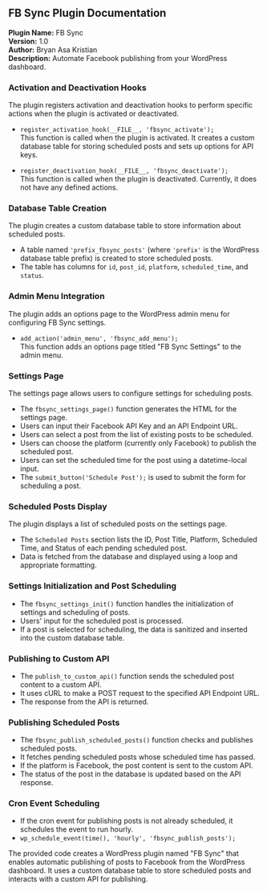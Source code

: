 
## FB Sync Plugin Documentation

**Plugin Name:** FB Sync  
**Version:** 1.0  
**Author:** Bryan Asa Kristian  
**Description:** Automate Facebook publishing from your WordPress dashboard.

### Activation and Deactivation Hooks

The plugin registers activation and deactivation hooks to perform specific actions when the plugin is activated or deactivated.

-   `register_activation_hook(__FILE__, 'fbsync_activate');`  
    This function is called when the plugin is activated. It creates a custom database table for storing scheduled posts and sets up options for API keys.
    
-   `register_deactivation_hook(__FILE__, 'fbsync_deactivate');`  
    This function is called when the plugin is deactivated. Currently, it does not have any defined actions.
    

### Database Table Creation

The plugin creates a custom database table to store information about scheduled posts.

-   A table named `'prefix_fbsync_posts'` (where `'prefix'` is the WordPress database table prefix) is created to store scheduled posts.
-   The table has columns for `id`, `post_id`, `platform`, `scheduled_time`, and `status`.

### Admin Menu Integration

The plugin adds an options page to the WordPress admin menu for configuring FB Sync settings.

-   `add_action('admin_menu', 'fbsync_add_menu');`  
    This function adds an options page titled "FB Sync Settings" to the admin menu.

### Settings Page

The settings page allows users to configure settings for scheduling posts.

-   The `fbsync_settings_page()` function generates the HTML for the settings page.
-   Users can input their Facebook API Key and an API Endpoint URL.
-   Users can select a post from the list of existing posts to be scheduled.
-   Users can choose the platform (currently only Facebook) to publish the scheduled post.
-   Users can set the scheduled time for the post using a datetime-local input.
-   The `submit_button('Schedule Post');` is used to submit the form for scheduling a post.

### Scheduled Posts Display

The plugin displays a list of scheduled posts on the settings page.

-   The `Scheduled Posts` section lists the ID, Post Title, Platform, Scheduled Time, and Status of each pending scheduled post.
-   Data is fetched from the database and displayed using a loop and appropriate formatting.

### Settings Initialization and Post Scheduling

-   The `fbsync_settings_init()` function handles the initialization of settings and scheduling of posts.
-   Users' input for the scheduled post is processed.
-   If a post is selected for scheduling, the data is sanitized and inserted into the custom database table.

### Publishing to Custom API

-   The `publish_to_custom_api()` function sends the scheduled post content to a custom API.
-   It uses cURL to make a POST request to the specified API Endpoint URL.
-   The response from the API is returned.

### Publishing Scheduled Posts

-   The `fbsync_publish_scheduled_posts()` function checks and publishes scheduled posts.
-   It fetches pending scheduled posts whose scheduled time has passed.
-   If the platform is Facebook, the post content is sent to the custom API.
-   The status of the post in the database is updated based on the API response.

### Cron Event Scheduling

-   If the cron event for publishing posts is not already scheduled, it schedules the event to run hourly.
-   `wp_schedule_event(time(), 'hourly', 'fbsync_publish_posts');`

The provided code creates a WordPress plugin named "FB Sync" that enables automatic publishing of posts to Facebook from the WordPress dashboard. It uses a custom database table to store scheduled posts and interacts with a custom API for publishing.